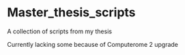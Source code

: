 # Master_thesis_scripts
A collection of scripts from my thesis

Currently lacking some because of Computerome 2 upgrade

